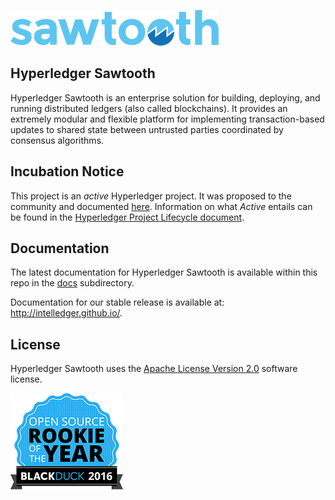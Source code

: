 
![Hyperledger Sawtooth](images/sawtooth_logo_light_blue-small.png)  

Hyperledger Sawtooth
-------------

Hyperledger Sawtooth is an enterprise solution for building, deploying, and
running distributed ledgers (also called blockchains). 
It provides an extremely modular and flexible platform for implementing 
transaction-based updates to shared state between
untrusted parties coordinated by consensus algorithms.

Incubation Notice
-----------------

This project is an _active_ Hyperledger project. It was proposed to the 
community and documented [here](http://bit.ly/1T6eVBH). Information on what 
_Active_ entails can be found in the 
[Hyperledger Project Lifecycle document](https://goo.gl/4edNRc).

Documentation
-------------

The latest documentation for Hyperledger Sawtooth is available within this repo in
the [docs](docs) subdirectory.

Documentation for our stable release is available at: 
http://intelledger.github.io/.

License
-------

Hyperledger Sawtooth uses the [Apache License Version 2.0](LICENSE) software license.

![Open Source Award Badge](images/rookies16-small.png)
